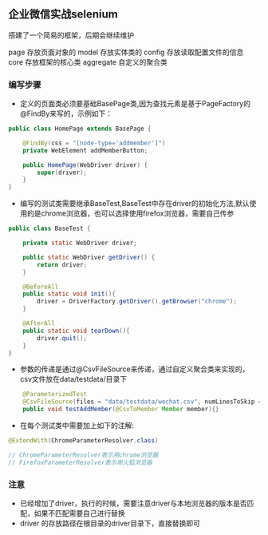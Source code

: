 ## 企业微信实战selenium

搭建了一个简易的框架，后期会继续维护

page  存放页面对象的
model 存放实体类的
config 存放读取配置文件的信息
core  存放框架的核心类
aggregate 自定义的聚合类

### 编写步骤

- 定义的页面类必须要基础BasePage类,因为查找元素是基于PageFactory的@FindBy来写的，示例如下：
```java
public class HomePage extends BasePage {

	@FindBy(css = "[node-type='addmember']")
	private WebElement addMemberButton;

	public HomePage(WebDriver driver) {
		super(driver);
	}
}
```

- 编写的测试类需要继承BaseTest,BaseTest中存在driver的初始化方法,默认使用的是chrome浏览器，也可以选择使用firefox浏览器，需要自己传参
```java
public class BaseTest {

	private static WebDriver driver;

	public static WebDriver getDriver() {
		return driver;
	}

	@BeforeAll
	public static void init(){
		driver = DriverFactory.getDriver().getBrowser("chrome");
	}

	@AfterAll
	public static void tearDown(){
		driver.quit();
	}
}
```

- 参数的传递是通过@CsvFileSource来传递，通过自定义聚合类来实现的，csv文件放在data/testdata/目录下
```java
	@ParameterizedTest
	@CsvFileSource(files = "data/testdata/wechat.csv", numLinesToSkip = 1)
	public void testAddMember(@CsvToMember Member member){}
```

- 在每个测试类中需要加上如下的注解:
```java
@ExtendWith(ChromeParameterResolver.class)

// ChromeParameterResolver表示用chrome浏览器
// FirefoxParameterResolver表示用火狐浏览器
```

### 注意
- 已经增加了driver，执行的时候，需要注意driver与本地浏览器的版本是否匹配，如果不匹配需要自己进行替换
- driver 的存放路径在根目录的driver目录下，直接替换即可
